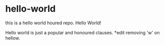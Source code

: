 # hello-world
this is a hello world houred repo.
Hello World!

Hello world is just a popular and honoured clauses.
*edit removing 'w' on hellow.
